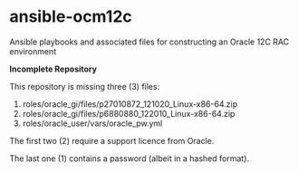 # ansible-ocm12c
Ansible playbooks and associated files for constructing an Oracle 12C RAC environment 

**Incomplete Repository**

This repository is missing three (3) files:
1. roles/oracle_gi/files/p27010872_121020_Linux-x86-64.zip
1. roles/oracle_gi/files/p6880880_122010_Linux-x86-64.zip
1. roles/oracle_user/vars/oracle_pw.yml

The first two (2) require a support licence from Oracle.

The last one (1) contains a password (albeit in a hashed format).
